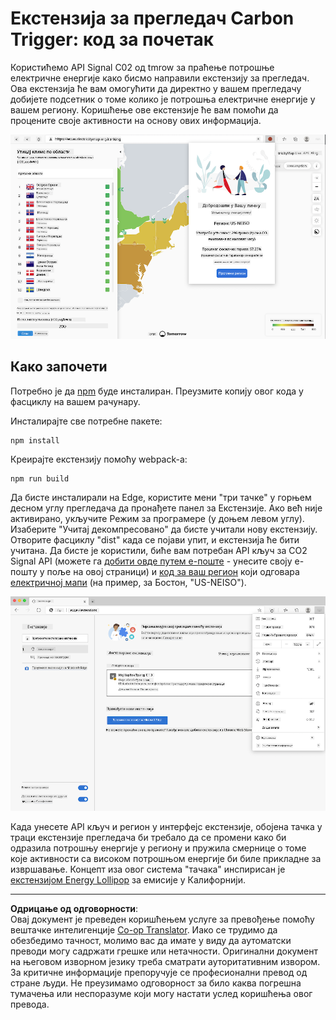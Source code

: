 <!--
CO_OP_TRANSLATOR_METADATA:
{
  "original_hash": "9a6b22a2eff0f499b66236be973b24ad",
  "translation_date": "2025-08-27T22:53:58+00:00",
  "source_file": "5-browser-extension/solution/translation/README.it.md",
  "language_code": "sr"
}
-->
# Екстензија за прегледач Carbon Trigger: код за почетак

Користићемо API Signal C02 од tmrow за праћење потрошње електричне енергије како бисмо направили екстензију за прегледач. Ова екстензија ће вам омогућити да директно у вашем прегледачу добијете подсетник о томе колико је потрошња електричне енергије у вашем региону. Коришћење ове екстензије ће вам помоћи да процените своје активности на основу ових информација.

![снимак екрана екстензије](../../../../../translated_images/extension-screenshot.0e7f5bfa110e92e3875e1bc9405edd45a3d2e02963e48900adb91926a62a5807.sr.png)

## Како започети

Потребно је да [npm](https://npmjs.com) буде инсталиран. Преузмите копију овог кода у фасциклу на вашем рачунару.

Инсталирајте све потребне пакете:

```
npm install
```

Креирајте екстензију помоћу webpack-а:

```
npm run build
```

Да бисте инсталирали на Edge, користите мени "три тачке" у горњем десном углу прегледача да пронађете панел за Екстензије. Ако већ није активирано, укључите Режим за програмере (у доњем левом углу). Изаберите "Учитај декомпресовано" да бисте учитали нову екстензију. Отворите фасциклу "dist" када се појави упит, и екстензија ће бити учитана. Да бисте је користили, биће вам потребан API кључ за CO2 Signal API (можете га [добити овде путем е-поште](https://www.co2signal.com/) - унесите своју е-пошту у поље на овој страници) и [код за ваш регион](http://api.electricitymap.org/v3/zones) који одговара [електричној мапи](https://www.electricitymap.org/map) (на пример, за Бостон, "US-NEISO").

![инсталација](../../../../../translated_images/install-on-edge.78634f02842c48283726c531998679a6f03a45556b2ee99d8ff231fe41446324.sr.png)

Када унесете API кључ и регион у интерфејс екстензије, обојена тачка у траци екстензије прегледача би требало да се промени како би одразила потрошњу енергије у региону и пружила смернице о томе које активности са високом потрошњом енергије би биле прикладне за извршавање. Концепт иза овог система "тачака" инспирисан је [екстензијом Energy Lollipop](https://energylollipop.com/) за емисије у Калифорнији.

---

**Одрицање од одговорности**:  
Овај документ је преведен коришћењем услуге за превођење помоћу вештачке интелигенције [Co-op Translator](https://github.com/Azure/co-op-translator). Иако се трудимо да обезбедимо тачност, молимо вас да имате у виду да аутоматски преводи могу садржати грешке или нетачности. Оригинални документ на његовом изворном језику треба сматрати ауторитативним извором. За критичне информације препоручује се професионални превод од стране људи. Не преузимамо одговорност за било каква погрешна тумачења или неспоразуме који могу настати услед коришћења овог превода.